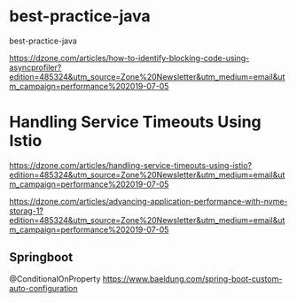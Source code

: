 # best-practice-java
best-practice-java

https://dzone.com/articles/how-to-identify-blocking-code-using-asyncprofiler?edition=485324&utm_source=Zone%20Newsletter&utm_medium=email&utm_campaign=performance%202019-07-05

# Handling Service Timeouts Using Istio
https://dzone.com/articles/handling-service-timeouts-using-istio?edition=485324&utm_source=Zone%20Newsletter&utm_medium=email&utm_campaign=performance%202019-07-05

https://dzone.com/articles/advancing-application-performance-with-nvme-storag-1?edition=485324&utm_source=Zone%20Newsletter&utm_medium=email&utm_campaign=performance%202019-07-05

## Springboot
@ConditionalOnProperty
https://www.baeldung.com/spring-boot-custom-auto-configuration
